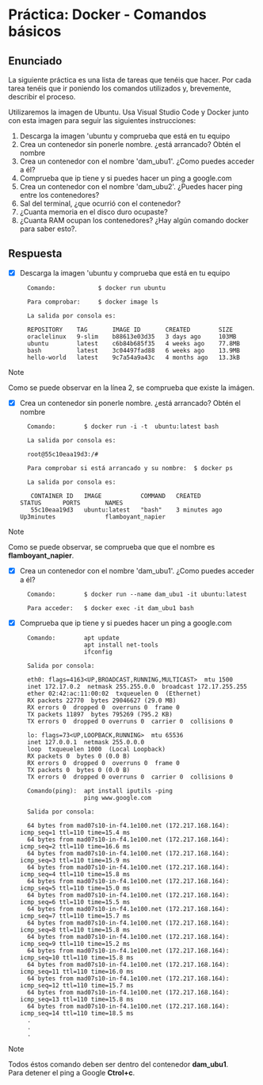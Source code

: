 # Práctica: Docker - Comandos básicos
## Enunciado
La siguiente práctica es una lista de tareas que tenéis que hacer. Por cada tarea tenéis que ir poniendo los comandos utilizados y, brevemente, describir el proceso.

Utilizaremos la imagen de Ubuntu. Usa Visual Studio Code y Docker junto con esta imagen para seguir las siguientes instrucciones:

1. Descarga la imagen 'ubuntu y comprueba que está en tu equipo
2. Crea un contenedor sin ponerle nombre. ¿está arrancado? Obtén el nombre
3. Crea un contenedor con el nombre 'dam_ubu1'. ¿Como puedes acceder a él?
4. Comprueba que ip tiene y si puedes hacer un ping a google.com
5. Crea un contenedor con el nombre 'dam_ubu2'. ¿Puedes hacer ping entre los contenedores?
6. Sal del terminal, ¿que ocurrió con el contenedor?
7. ¿Cuanta memoria en el disco duro ocupaste?
8. ¿Cuanta RAM ocupan los contenedores? ¿Hay algún comando docker para saber esto?.

## Respuesta
- [x] Descarga la imagen 'ubuntu y comprueba que está en tu equipo 

        Comando:            $ docker run ubuntu

        Para comprobar:     $ docker image ls
        
        La salida por consola es:

        REPOSITORY    TAG       IMAGE ID       CREATED        SIZE
        oraclelinux   9-slim    b88613e03d35   3 days ago     103MB
        ubuntu        latest    c6b84b685f35   4 weeks ago    77.8MB
        bash          latest    3c04497fad88   6 weeks ago    13.9MB
        hello-world   latest    9c7a54a9a43c   4 months ago   13.3kB

> [!NOTE]
> Como se puede observar en la línea 2, se comprueba que existe la imágen.


- [x] Crea un contenedor sin ponerle nombre. ¿está arrancado? Obtén el nombre

        Comando:        $ docker run -i -t  ubuntu:latest bash

        La salida por consola es:

        root@55c10eaa19d3:/# 

        Para comprobar si está arrancado y su nombre:  $ docker ps

        La salida por consola es:

         CONTAINER ID   IMAGE           COMMAND   CREATED           STATUS      PORTS       NAMES
         55c10eaa19d3   ubuntu:latest   "bash"    3 minutes ago     Up3minutes              flamboyant_napier

> [!NOTE]
> Como se puede observar, se comprueba que que el nombre es **flamboyant_napier**.

- [x] Crea un contenedor con el nombre 'dam_ubu1'. ¿Como puedes acceder a él?

        Comando:        $ docker run --name dam_ubu1 -it ubuntu:latest

        Para acceder:   $ docker exec -it dam_ubu1 bash

- [x] Comprueba que ip tiene y si puedes hacer un ping a google.com

        Comando:        apt update
                        apt install net-tools
                        ifconfig

        Salida por consola:

        eth0: flags=4163<UP,BROADCAST,RUNNING,MULTICAST>  mtu 1500
        inet 172.17.0.2  netmask 255.255.0.0  broadcast 172.17.255.255
        ether 02:42:ac:11:00:02  txqueuelen 0  (Ethernet)
        RX packets 22770  bytes 29046627 (29.0 MB)
        RX errors 0  dropped 0  overruns 0  frame 0
        TX packets 11897  bytes 795269 (795.2 KB)
        TX errors 0  dropped 0 overruns 0  carrier 0  collisions 0

        lo: flags=73<UP,LOOPBACK,RUNNING>  mtu 65536
        inet 127.0.0.1  netmask 255.0.0.0
        loop  txqueuelen 1000  (Local Loopback)
        RX packets 0  bytes 0 (0.0 B)
        RX errors 0  dropped 0  overruns 0  frame 0
        TX packets 0  bytes 0 (0.0 B)
        TX errors 0  dropped 0 overruns 0  carrier 0  collisions 0

        Comando(ping):  apt install iputils -ping
                        ping www.google.com
        
        Salida por consola:

        64 bytes from mad07s10-in-f4.1e100.net (172.217.168.164): icmp_seq=1 ttl=110 time=15.4 ms
        64 bytes from mad07s10-in-f4.1e100.net (172.217.168.164): icmp_seq=2 ttl=110 time=16.6 ms
        64 bytes from mad07s10-in-f4.1e100.net (172.217.168.164): icmp_seq=3 ttl=110 time=15.9 ms
        64 bytes from mad07s10-in-f4.1e100.net (172.217.168.164): icmp_seq=4 ttl=110 time=15.8 ms
        64 bytes from mad07s10-in-f4.1e100.net (172.217.168.164): icmp_seq=5 ttl=110 time=15.0 ms
        64 bytes from mad07s10-in-f4.1e100.net (172.217.168.164): icmp_seq=6 ttl=110 time=15.5 ms
        64 bytes from mad07s10-in-f4.1e100.net (172.217.168.164): icmp_seq=7 ttl=110 time=15.7 ms
        64 bytes from mad07s10-in-f4.1e100.net (172.217.168.164): icmp_seq=8 ttl=110 time=15.8 ms
        64 bytes from mad07s10-in-f4.1e100.net (172.217.168.164): icmp_seq=9 ttl=110 time=15.2 ms
        64 bytes from mad07s10-in-f4.1e100.net (172.217.168.164): icmp_seq=10 ttl=110 time=15.8 ms
        64 bytes from mad07s10-in-f4.1e100.net (172.217.168.164): icmp_seq=11 ttl=110 time=16.0 ms
        64 bytes from mad07s10-in-f4.1e100.net (172.217.168.164): icmp_seq=12 ttl=110 time=15.7 ms
        64 bytes from mad07s10-in-f4.1e100.net (172.217.168.164): icmp_seq=13 ttl=110 time=15.8 ms
        64 bytes from mad07s10-in-f4.1e100.net (172.217.168.164): icmp_seq=14 ttl=110 time=18.5 ms
        .
        .
        .
> [!NOTE]
> Todos éstos comando deben ser dentro del contenedor **dam_ubu1**.<br>
> Para detener el ping a Google **Ctrol+c**.

